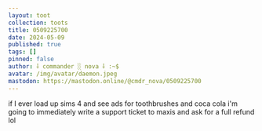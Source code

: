 ```yaml
---
layout: toot
collection: toots
title: 0509225700
date: 2024-05-09
published: true
tags: []
pinned: false
author: ⸸ commander ░ nova ⸸ :~$
avatar: /img/avatar/daemon.jpeg
mastodon: https://mastodon.online/@cmdr_nova/0509225700
---
```


if I ever load up sims 4 and see ads for toothbrushes and coca cola i'm going to immediately write a support ticket to maxis and ask for a full refund lol
